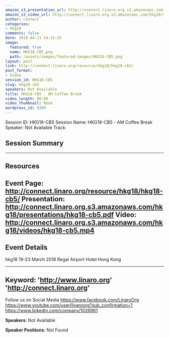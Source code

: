 ```yaml
---
amazon_s3_presentation_url: http://connect.linaro.org.s3.amazonaws.com/hkg18/presentations/hkg18-cb5.pdf
amazon_s3_video_url: http://connect.linaro.org.s3.amazonaws.com/hkg18/videos/hkg18-cb5.mp4
author: connect
categories:
- hkg18
comments: false
date: 2018-04-11 14:15:25
image:
  featured: true
  name: HKG18-CB5.png
  path: /assets/images/featured-images/HKG18-CB5.png
layout: post
link: http://connect.linaro.org/resource/hkg18/hkg18-cb5/
post_format:
- Video
session_id: HKG18-CB5
slug: hkg18-cb5
speakers: Not Available
title: HKG18-CB5 - AM Coffee Break
video_length: 00:00
video_thumbnail: None
wordpress_id: 9200
---
```


Session ID: HKG18-CB5
Session Name: HKG18-CB5 - AM Coffee Break
Speaker: Not Available
Track: 


## Session Summary

---------------------------------------------------
## Resources
Event Page: http://connect.linaro.org/resource/hkg18/hkg18-cb5/
Presentation: http://connect.linaro.org.s3.amazonaws.com/hkg18/presentations/hkg18-cb5.pdf
Video: http://connect.linaro.org.s3.amazonaws.com/hkg18/videos/hkg18-cb5.mp4
 ---------------------------------------------------
## Event Details
hkg18
19-23 March 2018 
Regal Airport Hotel Hong Kong

---------------------------------------------------
Keyword: 
'http://www.linaro.org'
'http://connect.linaro.org'
---------------------------------------------------
Follow us on Social Media
https://www.facebook.com/LinaroOrg
https://www.youtube.com/user/linaroorg?sub_confirmation=1
https://www.linkedin.com/company/1026961

**Speakers**: Not Available

**Speaker Positions**: Not Found